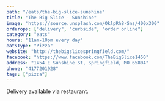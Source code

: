 ```yaml
---
path: "/eats/the-big-slice-sunshine"
title: "The Big Slice - Sunshine"
image: "https://source.unsplash.com/OklpRh8-Sns/400x300"
orderops: ["delivery", "curbside", "order online"]
category: "eats"
hours: "11am-10pm every day"
eatsType: "Pizza"
website: "http://thebigslicespringfield.com/"
facebook: "https://www.facebook.com/TheBigSlice1450"
address: "1454 E Sunshine St, Springfield, MO 65804"
phone: "4177201928"
tags: ["pizza"]
---
```


Delivery available via restaurant.
